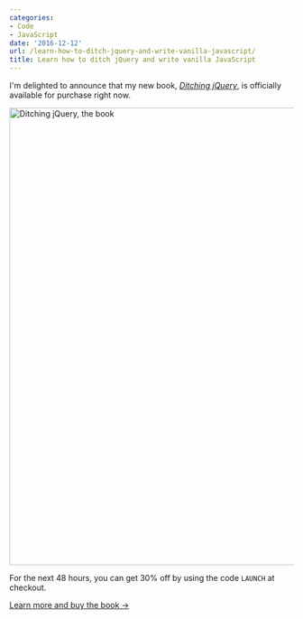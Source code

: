 ```yaml
---
categories:
- Code
- JavaScript
date: '2016-12-12'
url: /learn-how-to-ditch-jquery-and-write-vanilla-javascript/
title: Learn how to ditch jQuery and write vanilla JavaScript
---
```


I'm delighted to announce that my new book, *[Ditching jQuery](/ditching-jquery-book/)*, is officially available for purchase right now.

<a href="https://gomakethings.com/ditching-jquery-book/"><img src="https://gomakethings.com/wp-content/uploads/2016/12/ditching-jquery.jpg" alt="Ditching jQuery, the book" width="1440" height="810" class="aligncenter size-full wp-image-8390" /></a>

For the next 48 hours, you can get 30% off by using the code `LAUNCH` at checkout.

<a class="btn" href="https://gomakethings.com/ditching-jquery-book/">Learn more and buy the book &rarr;</a>